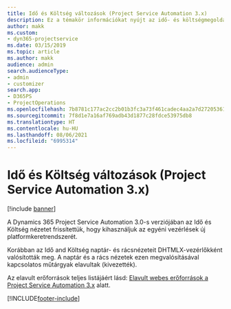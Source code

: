 ```yaml
---
title: Idő és Költség változások (Project Service Automation 3.x)
description: Ez a témakör információkat nyújt az idő- és költségmegoldások változásairól.
author: makk
ms.custom:
- dyn365-projectservice
ms.date: 03/15/2019
ms.topic: article
ms.author: makk
audience: admin
search.audienceType:
- admin
- customizer
search.app:
- D365PS
- ProjectOperations
ms.openlocfilehash: 7b8781c177ac2cc2b01b3fc3a73f461cadec4aa2a7d27205361bd6681994c240
ms.sourcegitcommit: 7f8d1e7a16af769adb43d1877c28fdce53975db8
ms.translationtype: HT
ms.contentlocale: hu-HU
ms.lasthandoff: 08/06/2021
ms.locfileid: "6995314"
---
```

# <a name="time-and-expense-changes-project-service-automation-3x"></a>Idő és Költség változások (Project Service Automation 3.x)

[!include [banner](../../includes/psa-now-project-operations.md)]

A Dynamics 365 Project Service Automation 3.0-s verziójában az Idő és Költség nézetet frissítettük, hogy kihasználjuk az egyéni vezérlések új platformkeretrendszerét.

Korábban az Idő and Költség naptár- és rácsnézeteit DHTMLX-vezérlőkként valósították meg. A naptár és a rács nézetek ezen megvalósításával kapcsolatos műtárgyak elavultak (kivezették).

Az elavult erőforrások teljes listájáért lásd: [Elavult webes erőforrások a Project Service Automation 3.x](web-resources-deprecated-v3.x.md) alatt.


[!INCLUDE[footer-include](../../includes/footer-banner.md)]